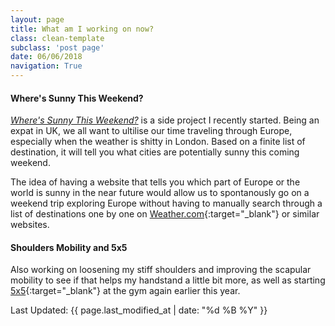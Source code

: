```yaml
---
layout: page
title: What am I working on now?
class: clean-template
subclass: 'post page'
date: 06/06/2018
navigation: True
---
```


#### Where's Sunny This Weekend?

[_Where's Sunny This Weekend?_](/wheressunnythisweekend) is a side project I recently started. Being an expat in UK, we all want to ultilise our time traveling through Europe, especially when the weather is shitty in London. Based on a finite list of destination, it will tell you what cities are potentially sunny this coming weekend.

The idea of having a website that tells you which part of Europe or the world is sunny in the near future would allow us to spontanously go on a weekend trip exploring Europe without having to manually search through a list of destinations one by one on [Weather.com](https://weather.com){:target="_blank"} or similar websites.

#### Shoulders Mobility and 5x5 

Also working on loosening my stiff shoulders and improving the scapular mobility to see if that helps my handstand a little bit more, as well as starting [5x5](https://stronglifts.com/5x5/){:target="_blank"} at the gym again earlier this year.

Last Updated: {{ page.last_modified_at | date: "%d %B %Y" }}